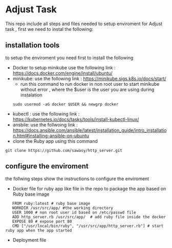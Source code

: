 # Adjust Task
This repo include all steps and files needed to setup enviroment for Adjust task , first we need to instal the following:
## installation tools
to setup the enviroment you need first to install the following
- Docker to setup minikube use the following link : https://docs.docker.com/engine/install/ubuntu/
- minikube: use the following link : https://minikube.sigs.k8s.io/docs/start/
   - run this command to run docker in non root user to start minikube without error , where the $user is the user you are using during instalation 
   ```
   sudo usermod -aG docker $USER && newgrp docker
   ```
-  kubectl : use the following link : https://kubernetes.io/docs/tasks/tools/install-kubectl-linux/
-  ansbile: use the follwoing link : https://docs.ansible.com/ansible/latest/installation_guide/intro_installation.html#installing-ansible-on-ubuntu
-  clone the Ruby app using this command
```
git clone https://github.com/sawasy/http_server.git
```
## configure the enviroment
the follwing steps show the instructions to configure the enviroment
- Docker file for ruby app like file in the repo to package the app based on Ruby base image
```
   FROM ruby:latest # ruby base image 
   WORKDIR /usr/src/app/ #the working directory
   USER 1000 # non root user id based on /etc/passwd file
   ADD http_server.rb /usr/src/app/  # add ruby file inside the docker 
   EXPOSE 80 # expose port 80
   CMD ["/usr/local/bin/ruby", "/usr/src/app/http_server.rb"] # start ruby app when the app started 
```
- Deployment file 
